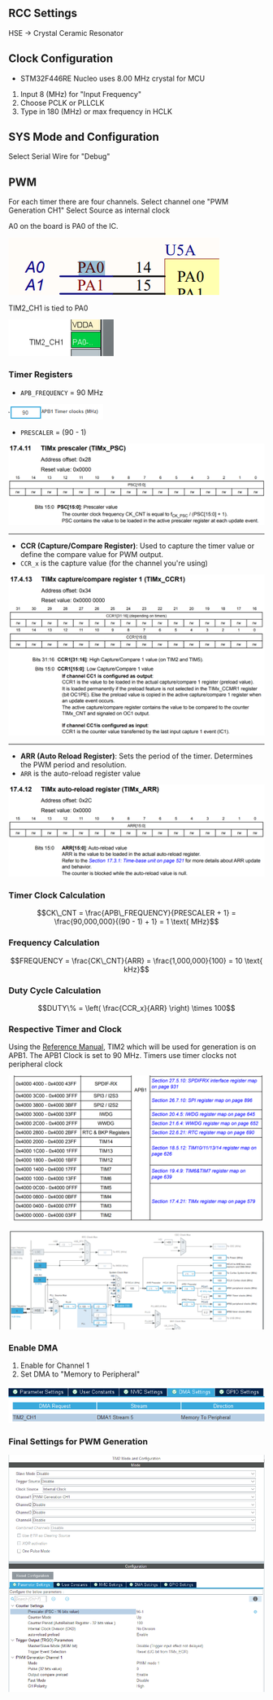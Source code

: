 
## RCC Settings

HSE -> Crystal Ceramic Resonator

## Clock Configuration

- STM32F446RE Nucleo uses 8.00 MHz crystal for MCU

1. Input 8 (MHz) for "Input Frequency"
2. Choose PCLK or PLLCLK
3. Type in 180 (MHz) or max frequency in HCLK

## SYS Mode and Configuration

Select Serial Wire for "Debug"

## PWM

For each timer there are four channels.  Select channel one "PWM Generation CH1"
Select Source as internal clock

A0 on the board is PA0 of the IC.

![alt text](image-7.png)

TIM2_CH1 is tied to PA0

![alt text](image-8.png)

### Timer Registers

- `APB_FREQUENCY` = 90 MHz
  
![alt text](image-5.png)

- `PRESCALER` = (90 - 1)
  
 ![alt text](image-2.png)

---

- **CCR (Capture/Compare Register)**: Used to capture the timer value or define the compare value for PWM output.
- `CCR_x` is the capture value (for the channel you're using)
  
 ![alt text](image-4.png)

---

- **ARR (Auto Reload Register)**: Sets the period of the timer. Determines the PWM period and resolution.
- `ARR` is the auto-reload register value
  
 ![alt text](image-3.png)

### Timer Clock Calculation

```math
CK\_CNT = \frac{APB\_FREQUENCY}{PRESCALER + 1} = \frac{90,000,000}{(90 - 1) + 1} = 1 \text{ MHz}
```

### Frequency Calculation

```math
FREQUENCY = \frac{CK\_CNT}{ARR} = \frac{1,000,000}{100} = 10 \text{ kHz}
```

### Duty Cycle Calculation

```math
DUTY\% = \left( \frac{CCR_x}{ARR} \right) \times 100
```

### Respective Timer and Clock

Using the [Reference Manual](../Reference/STM32F446xx/rm0390-stm32f446xx-advanced-armbased-32bit-mcus-stmicroelectronics.pdf), TIM2 which will be used for generation is on APB1.  The APB1 Clock is set to 90 MHz.  Timers use timer clocks not peripheral clock

![TIM2 which will be used for generation is on APB1.](image.png)

![The APB1 Clock is set to 90 MHz.](image-1.png)

### Enable DMA

1. Enable for Channel 1
2. Set DMA to "Memory to Peripheral"

![alt text](image-6.png)

### Final Settings for PWM Generation
![alt text](image-10.png)